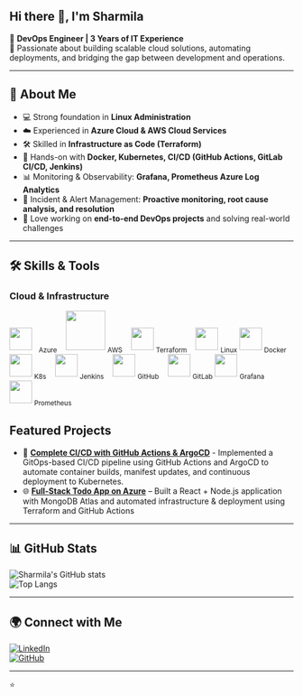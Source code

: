 
## Hi there 👋, I'm Sharmila  

🌟 **DevOps Engineer | 3 Years of IT Experience**  
🔧 Passionate about building scalable cloud solutions, automating deployments, and bridging the gap between development and operations.  

---

## 🔹 About Me
- 💻 Strong foundation in **Linux Administration**  
- ☁️ Experienced in **Azure Cloud & AWS Cloud Services**  
- 🛠️ Skilled in **Infrastructure as Code (Terraform)**  
- 🐳 Hands-on with **Docker, Kubernetes, CI/CD (GitHub Actions, GitLab CI/CD, Jenkins)**  
- 📊 Monitoring & Observability: **Grafana, Prometheus Azure Log Analytics**  
- 🚨 Incident & Alert Management: **Proactive monitoring, root cause analysis, and resolution**  
- 🚀 Love working on **end-to-end DevOps projects** and solving real-world challenges  

---

## 🛠️ Skills & Tools  

### Cloud & Infrastructure
<img src="https://cdn.jsdelivr.net/gh/devicons/devicon/icons/azure/azure-original.svg" width="40" style="margin-right:8px;" />&nbsp;<sub>Azure</sub>&nbsp;&nbsp;&nbsp;
<img src="https://cdn.worldvectorlogo.com/logos/amazon-web-services-1.svg" width="70" />&nbsp;<sub>AWS</sub>&nbsp;&nbsp;&nbsp;
<img src="https://cdn.jsdelivr.net/gh/devicons/devicon/icons/terraform/terraform-original.svg" width="40" />&nbsp;<sub>Terraform</sub>&nbsp;&nbsp;&nbsp;
<img src="https://cdn.jsdelivr.net/gh/devicons/devicon/icons/linux/linux-original.svg" width="40" />&nbsp;<sub>Linux</sub>
<img src="https://cdn.jsdelivr.net/gh/devicons/devicon/icons/docker/docker-original.svg" width="40" />&nbsp;<sub>Docker</sub>&nbsp;&nbsp;&nbsp;
<img src="https://cdn.jsdelivr.net/gh/devicons/devicon/icons/kubernetes/kubernetes-plain.svg" width="40" />&nbsp;<sub>K8s</sub>&nbsp;&nbsp;&nbsp;
<img src="https://cdn.jsdelivr.net/gh/devicons/devicon/icons/jenkins/jenkins-original.svg" width="40" />&nbsp;<sub>Jenkins</sub>&nbsp;&nbsp;&nbsp;
<img src="https://cdn.jsdelivr.net/gh/devicons/devicon/icons/github/github-original.svg" width="40" />&nbsp;<sub>GitHub</sub>&nbsp;&nbsp;&nbsp;
<img src="https://cdn.jsdelivr.net/gh/devicons/devicon/icons/gitlab/gitlab-original.svg" width="40" />&nbsp;<sub>GitLab</sub>
<img src="https://cdn.jsdelivr.net/gh/devicons/devicon/icons/grafana/grafana-original.svg" width="40" />&nbsp;<sub>Grafana</sub>&nbsp;&nbsp;&nbsp;
<img src="https://cdn.jsdelivr.net/gh/devicons/devicon/icons/prometheus/prometheus-original.svg" width="40" />&nbsp;<sub>Prometheus</sub>&nbsp;&nbsp;&nbsp;



## Featured Projects
- 🔄 [**Complete CI/CD with GitHub Actions & ArgoCD**](https://github.com/SharmilaNagarajan1/argocd-appcode) - Implemented a GitOps-based CI/CD pipeline using GitHub Actions and ArgoCD to automate container builds, manifest updates, and continuous deployment to Kubernetes.
- 🌐 [**Full-Stack Todo App on Azure**](https://github.com/SharmilaNagarajan1/todo-app-04-06) – Built a React + Node.js application with MongoDB Atlas and automated infrastructure & deployment using Terraform and GitHub Actions

---

## 📊 GitHub Stats  

![Sharmila's GitHub stats](https://github-readme-stats.vercel.app/api?username=SharmilaNagarajan1&show_icons=true&theme=radical)  
![Top Langs](https://github-readme-stats.vercel.app/api/top-langs/?username=SharmilaNagarajan1&layout=compact&theme=radical)  

---

## 🌍 Connect with Me  
[![LinkedIn](https://img.shields.io/badge/LinkedIn-0A66C2?logo=linkedin&logoColor=white)](https://www.linkedin.com/in/sharmila-nagarajan-au)  
[![GitHub](https://img.shields.io/badge/GitHub-181717?logo=github&logoColor=white)](https://github.com/SharmilaNagarajan1)  

---
⭐️ 
